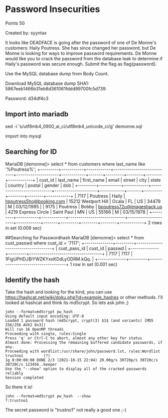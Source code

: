 # Password Insecurities
Points 50

Created by: syyntax

It looks like DEADFACE is going after the password of one of De Monne's customers: Haily Poutress. She has since changed her password, but De Monne is looking for ways to improve password requirements. De Monne would like you to crack the password from the database leak to determine if Haily's password was secure enough. Submit the flag as flag{password}.

Use the MySQL database dump from Body Count.

Download MySQL database dump
SHA1: 5867eeb1466b31eb8d361061fddd99700fc5d739

Password: d34df4c3

## Import into mariadb
sed -i 's/utf8mb4_0900_ai_ci/utf8mb4_unicode_ci/g' demonne.sql

import into mysql

## Searching for ID
MariaDB [demonne]> select * from customers where last_name like '%Poutress%';
+---------+-----------+------------+----------------------------+---------------------+------------+-------+---------+--------+--------+------------+
| cust_id | last_name | first_name | email                      | street              | city       | state | country | postal | gender | dob        |
+---------+-----------+------------+----------------------------+---------------------+------------+-------+---------+--------+--------+------------+
|    7117 | Poutress  | Haily      | hpoutress5ho@booking.com   | 15212 Westport Hill | Ocala      | FL    | US      | 34479  | M      | 03/12/1995 |
|    9175 | Poutress  | Bobby      | bpoutress72u@imageshack.us | 4219 Express Circle | Saint Paul | MN    | US      | 55166  | M      | 03/15/1978 |
+---------+-----------+------------+----------------------------+---------------------+------------+-------+---------+--------+--------+------------+
2 rows in set (0.009 sec)


##Searching for Passwordhash
MariaDB [demonne]> select * from cust_passwd where cust_id = '7117';
+--------------+---------+------------------------------------+
| cust_pass_id | cust_id | passwd                             |
+--------------+---------+------------------------------------+
|         7117 |    7117 | $1$FigUPHDJ$IYWZKYxoKDdLyODRM.kQq. |
+--------------+---------+------------------------------------+
1 row in set (0.001 sec)

## Identify the hash
Take the hash and looking for the kind, you can use https://hashcat.net/wiki/doku.php?id=example_hashes or other methods.
I'll looked at hashcat and think its md5crypt.
So lets ask john ;)
```shell
john --format=md5crypt pw_hash 
Using default input encoding: UTF-8
Loaded 1 password hash (md5crypt, crypt(3) $1$ (and variants) [MD5 256/256 AVX2 8x3])
Will run 16 OpenMP threads
Proceeding with single, rules:Single
Press 'q' or Ctrl-C to abort, almost any other key for status
Almost done: Processing the remaining buffered candidate passwords, if any.
Proceeding with wordlist:/usr/share/john/password.lst, rules:Wordlist
trustno1         (?)
1g 0:00:00:00 DONE 2/3 (2021-10-15 22:04) 20.00g/s 30720p/s 30720c/s 30720C/s 123456..keeper
Use the "--show" option to display all of the cracked passwords reliably
Session completed
```
So there it is!
```shell
john --format=md5crypt pw_hash  --show
?:trustno1
```

The secret password is "trustno1" not really a good one ;-)
